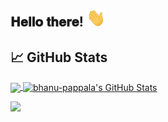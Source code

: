 ## 𝐇𝐞𝐥𝐥𝐨 𝐭𝐡𝐞𝐫𝐞! <img src="https://raw.githubusercontent.com/ABSphreak/ABSphreak/master/gifs/Hi.gif" width="30px">


<!-- Your badges -->
<!-- [![Linkedin](https://img.shields.io/badge/-Bhanu-blue?style=flat&logo=Linkedin&logoColor=white)](https://www.linkedin.com/in/bhanutejap/) -->
<!-- [![Gmail](https://img.shields.io/badge/-Bhanu-c14438?style=flat&logo=Gmail&logoColor=white)](mailto:p.bhanuteja.pappala@gmail.com) -->


<!--
**bhanu-pappala/bhanu-pappala** is a ✨ _special_ ✨ repository because its `README.md` (this file) appears on your GitHub profile.

Here are some ideas to get you started:

- 🔭 I’m currently working on ...
- 🌱 I’m currently learning ...
- 👯 I’m looking to collaborate on ...
- 🤔 I’m looking for help with ...
- 💬 Ask me about ...
- 📫 How to reach me: ...
- 😄 Pronouns: ...
- ⚡ Fun fact: ...
-->

<!-- [![Bhanu's GitHub stats](https://github-readme-stats.vercel.app/api?username=bhanu-pappala&show_icons=true&theme=gruvbox&layout=compact)](https://github.com/bhanu-pappala)
[![Top Langs](https://github-readme-stats.vercel.app/api/top-langs/?username=bhanu-pappala&layout=compact&theme=dark)](https://github.com/bhanu-pappala)
-->

## &#x1f4c8; GitHub Stats

<a href="https://github.com/bhanu-pappala/bhanu-pappala">
  <img align="center" src="https://github-readme-stats.vercel.app/api/top-langs/?username=bhanu-pappala&hide=java,html,tex&title_color=ffffff&text_color=c9cacc&icon_color=2bbc8a&bg_color=1d1f21&langs_count=3" />
</a>
<a href="https://github.com/bhanu-pappala/bhanu-pappala">
  <img align="center" src="https://github-readme-stats.vercel.app/api?username=bhanu-pappala&show_icons=true&line_height=27&count_private=true&title_color=ffffff&text_color=c9cacc&icon_color=2bbc8a&bg_color=1d1f21" alt="bhanu-pappala's GitHub Stats" />
</a>

![](https://komarev.com/ghpvc/?username=bhanu-pappala)

